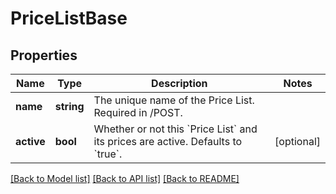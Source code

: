 # PriceListBase

## Properties
Name | Type | Description | Notes
------------ | ------------- | ------------- | -------------
**name** | **string** | The unique name of the Price List. Required in /POST. | 
**active** | **bool** | Whether or not this &#x60;Price List&#x60; and its prices are active.  Defaults to &#x60;true&#x60;. | [optional] 

[[Back to Model list]](../../README.md#documentation-for-models) [[Back to API list]](../../README.md#documentation-for-api-endpoints) [[Back to README]](../../README.md)

